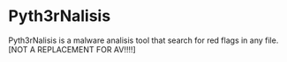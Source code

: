 # Pyth3rNalisis
 Pyth3rNalisis is a malware analisis tool that search for red flags in any file. [NOT A REPLACEMENT FOR AV!!!!]
